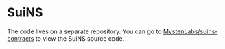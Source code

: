 # SuiNS

The code lives on a separate repository. You can go to [MystenLabs/suins-contracts](https://github.com/mystenlabs/suins-contracts/) to view the SuiNS source code.
